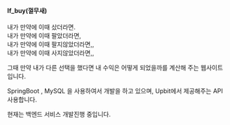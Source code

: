 <h4>If_buy(껄무새)</h4>

내가 만약에 이때 샀더라면.<br>
내가 만약에 이때 팔았더라면,<br>
내가 만약에 이때 팔지않았더라면,,<br>
내가 만약에 이때 사지않았더라면,,<br>

그때 만약 내가 다른 선택을 했다면 내 수익은 어떻게 되었을까를 계산해 주는 웹사이트입니다.

SpringBoot , MySQL 을 사용하여서 개발을 하고 있으며,
Upbit에서 제공해주는 API 사용합니다.

현재는 백엔드 서비스 개발진행 중입니다.
